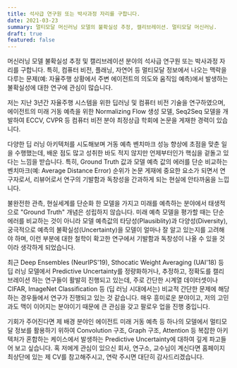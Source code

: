 ```yaml
---
title: 석사급 연구원 또는 박사과정 자리를 구합니다.
date: 2021-03-23
summary: 멀티모달 머신러닝 모델의 불확실성 추정, 캘리브레이션. 멀티모달 머신러닝.
draft: true
featured: false
---
```

머신러닝 모델 불확실성 추정 및 캘리브레이션 분야의 석사급 연구원 또는 박사과정 자리를 구합니다. 특히, 컴퓨터 비전, 플래닝, 자연어 등 멀티모달 정보에서 나오는 맥락을 다루는 문제(예: 자율주행 상황에서 주변 에이전트의 의도와 움직임 예측)에서 발생하는 불확실성에 대한 연구에 관심이 많습니다. 

저는 지난 3년간 자율주행 시스템을 위한 딥러닝 및 컴퓨터 비전 기술을 연구하였으며, 에이전트의 미래 거동 예측을 위한 Normalizing Flow 생성 모델, Seq2Seq 모델을 개발하여 ECCV, CVPR 등 컴퓨터 비전 분야 최정상급 학회에 논문을 게재한 경력이 있습니다. 

다양한 딥 러닝 아키텍처를 시도해보며 거동 예측 벤치마크 성능 향상에 초점을 맞춘 일을 수행했는데, 배운 점도 많고 성취한 바도 적지 않지만 언제부터인가 핵심을 겉돌고 있다는 느낌을 받습니다. 특히, Ground Truth 값과 모델 예측 값의 에러를 단순 비교하는 벤치마크(예: Average Distance Error) 순위가 논문 게재에 중요한 요소가 되면서 연구자로서, 리뷰어로서 연구의 기발함과 독창성을 간과하게 되는 현실에 안타까움을 느낍니다. 

불완전한 관측, 현실세계를 단순화 한 모델을 가지고 미래를 예측하는 분야에서 태생적으로 "Ground Truth" 개념은 성립하지 않습니다. 미래 예측 모델을 평가할 때는 단순 에러를 비교하는 것이 아니라 모델 예측값의 타당성(Plausiblity)과 다양성(Diversity), 궁극적으로 예측의 불확실성(Uncertainty)을 모델이 얼마나 잘 알고 있는지를 고려해야 하며, 이런 부분에 대한 철학이 확고한 연구에서 기발함과 독창성이 나올 수 있을 것이라 생각하게 되었습니다. 

최근 Deep Ensembles (NeurIPS'19), Sthocatic Weight Averaging (UAI'18) 등 딥 러닝 모델에서 Predictive Uncertainty를 정량화하거나, 추정하고, 정확도를 캘리브레이션 하는 연구들이 활발히 진행되고 있는데, 주로 간단한 시계열 데이터셋이나 CIFAR, ImageNet Classification 등 (딥 러닝 시대에서는) 비교적 간단한 문제에 해당하는 경우들에서 연구가 진행되고 있는 것 같습니다. 매우 흥미로운 분야이고, 저의 고민과도 맥이 이어지는 분야이기 때문에 큰 관심을 갖고 팔로우 업을 진행 중입니다. 

기회가 주어진다면 제 배경 분야인 에이전트 미래 거동 예측 등 하나의 모델에서 멀티모달 정보를 활용하기 위하여 Convolution 구조, Graph 구조, Attention 등 복잡한 아키텍처가 혼합하는 케이스에서 발생하는 Predictive Uncertainty에 대하여 깊게 파고들어 보고 싶습니다. 혹 저에게 관심이 있으신 회사, 연구소, 교수님이 계신다면 홈페이지 최상단에 있는 제 CV를 참고해주시고, 연락 주시면 대단히 감사드리겠습니다.
